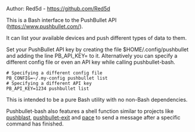 Author: Red5d - https://github.com/Red5d


This is a Bash interface to the PushBullet API (https://www.pushbullet.com/).

It can list your available devices and push different types of data to them.

Set your PushBullet API key by creating the file $HOME/.config/pushbullet and adding the line PB_API_KEY=<your key> to it. Alternatively you can specify a different config file or even an API key while calling pushbullet-bash.

```
# Specifying a different config file
PB_CONFIG=~/.my-config pushbullet list
# Specifying a different API key
PB_API_KEY=1234 pushbullet list
```

This is intended to be a pure Bash utility with no non-Bash dependencies.

Pushbullet-bash also features a shell function similar to projects like [pushblast](https://github.com/alebcay/pushblast), [pushbullet-exit](https://github.com/rfilmyer/pushbullet-exit) and [pace](https://github.com/esamson/pace) to send a message after a specific command has finished.
